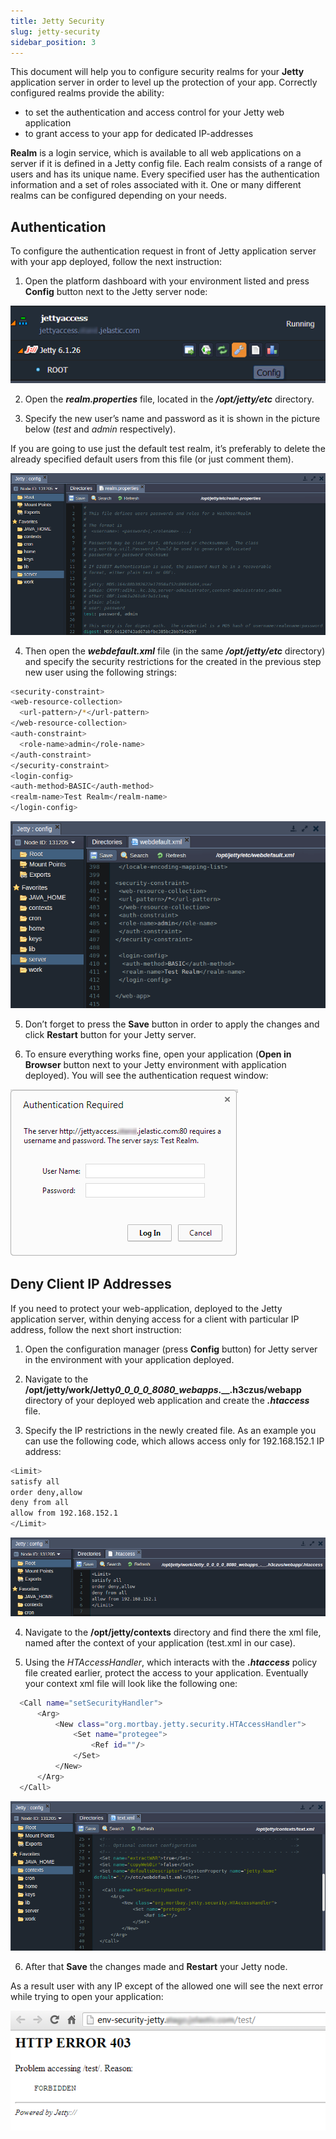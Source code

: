 ```yaml
---
title: Jetty Security
slug: jetty-security
sidebar_position: 3
---
```


<!-- ## Security Configs for Jetty Applications -->

This document will help you to configure security realms for your **Jetty** application server in order to level up the protection of your app. Correctly configured realms provide the ability:

- to set the authentication and access control for your Jetty web application
- to grant access to your app for dedicated IP-addresses

**Realm** is a login service, which is available to all web applications on a server if it is defined in a Jetty config file. Each realm consists of a range of users and has its unique name. Every specified user has the authentication information and a set of roles associated with it. One or many different realms can be configured depending on your needs.

## Authentication

To configure the authentication request in front of Jetty application server with your app deployed, follow the next instruction:

1. Open the platform dashboard with your environment listed and press **Config** button next to the Jetty server node:

<div style={{
    display:'flex',
    justifyContent: 'center',
    margin: '0 0 1rem 0'
}}>

![Locale Dropdown](./img/JettySecurity/01-jetty-config-button.png)

</div>

2. Open the **_realm.properties_** file, located in the **_/opt/jetty/etc_** directory.

3. Specify the new user’s name and password as it is shown in the picture below (_test_ and _admin_ respectively).

If you are going to use just the default test realm, it’s preferably to delete the already specified default users from this file (or just comment them).

<div style={{
    display:'flex',
    justifyContent: 'center',
    margin: '0 0 1rem 0'
}}>

![Locale Dropdown](./img/JettySecurity/02-jetty-realm-properties-config.png)

</div>

4. Then open the **_webdefault.xml_** file (in the same **_/opt/jetty/etc_** directory) and specify the security restrictions for the created in the previous step new user using the following strings:

```bash
<security-constraint>
<web-resource-collection>
  <url-pattern>/*</url-pattern>
</web-resource-collection>
<auth-constraint>
  <role-name>admin</role-name>
</auth-constraint>
</security-constraint>
<login-config>
<auth-method>BASIC</auth-method>
<realm-name>Test Realm</realm-name>
</login-config>
```

<div style={{
    display:'flex',
    justifyContent: 'center',
    margin: '0 0 1rem 0'
}}>

![Locale Dropdown](./img/JettySecurity/03-jetty-webdefault-xml-config.png)

</div>

5. Don’t forget to press the **Save** button in order to apply the changes and click **Restart** button for your Jetty server.

6. To ensure everything works fine, open your application (**Open in Browser** button next to your Jetty environment with application deployed). You will see the authentication request window:

<div style={{
    display:'flex',
    justifyContent: 'center',
    margin: '0 0 1rem 0'
}}>

![Locale Dropdown](./img/JettySecurity/04-jetty-authentication.png)

</div>

## Deny Client IP Addresses

If you need to protect your web-application, deployed to the Jetty application server, within denying access for a client with particular IP address, follow the next short instruction:

1. Open the configuration manager (press **Config** button) for Jetty server in the environment with your application deployed.

2. Navigate to the **/opt/jetty/work/Jetty*0_0_0_0_8080_webapps*.\_\_.h3czus/webapp** directory of your deployed web application and create the **_.htaccess_** file.

3. Specify the IP restrictions in the newly created file. As an example you can use the following code, which allows access only for 192.168.152.1 IP address:

```bash
<Limit>
satisfy all
order deny,allow
deny from all
allow from 192.168.152.1
</Limit>
```

<div style={{
    display:'flex',
    justifyContent: 'center',
    margin: '0 0 1rem 0'
}}>

![Locale Dropdown](./img/JettySecurity/05-jetty-htaccess-config.png)

</div>

4. Navigate to the **/opt/jetty/contexts** directory and find there the xml file, named after the context of your application (test.xml in our case).

5. Using the _HTAccessHandler_, which interacts with the **_.htaccess_** policy file created earlier, protect the access to your application. Eventually your context xml file will look like the following one:

```bash
  <Call name="setSecurityHandler">
      <Arg>
          <New class="org.mortbay.jetty.security.HTAccessHandler">
              <Set name="protegee">
                  <Ref id=""/>
              </Set>
          </New>
      </Arg>
  </Call>
```

<div style={{
    display:'flex',
    justifyContent: 'center',
    margin: '0 0 1rem 0'
}}>

![Locale Dropdown](./img/JettySecurity/06-configure-access-to-test-application.png)

</div>

6. After that **Save** the changes made and **Restart** your Jetty node.

As a result user with any IP except of the allowed one will see the next error while trying to open your application:

<div style={{
    display:'flex',
    justifyContent: 'center',
    margin: '0 0 1rem 0'
}}>

![Locale Dropdown](./img/JettySecurity/07-jetty-forbidden-access.png)

</div>

